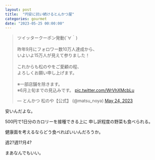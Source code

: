 ```yaml
---
layout: post
title:  "円安に抗い続けるとんかつ屋"
categories: gourmet
date: "2023-05-25 00:00:00"
---
```


<blockquote class="twitter-tweet tw-align-center"><p lang="ja" dir="ltr">ツイッタークーポン発動(´∀｀)<br><br>昨年9月にフォロワー数10万人達成から、<br>いよいよ15万人が見えて参りました！<br><br>これからも松のやをご愛顧の程、<br>よろしくお願い申し上げます。<br><br>※一部店舗を除きます。<br>※6月上旬までの見込みです。 <a href="https://t.co/WrVhXMcbLu">pic.twitter.com/WrVhXMcbLu</a></p>&mdash; とんかつ 松のや【公式】 (@matsu_noya) <a href="https://twitter.com/matsu_noya/status/1661250676276736002?ref_src=twsrc%5Etfw">May 24, 2023</a></blockquote> <script async src="https://platform.twitter.com/widgets.js" charset="utf-8"></script>

安いんだよな。

500円で1日分のカロリーを接種できる上に
申し訳程度の野菜も食べられる。

健康面を考えるならどう食べればいいんだろうか。

週2?週1?月4?

まあなんでもいい。

